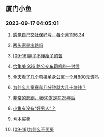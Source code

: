 ## 厦门小鱼 
### 2023-09-17 04:05:01

1. [感觉自己交社保好亏，每个月1196.34](http://bbs.xmfish.com/read-htm-tid-18073150.html)

2. [两头家是出路吗](http://bbs.xmfish.com/read-htm-tid-18073255.html)

3. [[09-16]胖子不懂瘦子的苦](http://bbs.xmfish.com/read-htm-tid-18073279.html)

4. [给集美 936 路公交车司机的一封信](http://bbs.xmfish.com/read-htm-tid-18073311.html)

5. [今天看了几个电梯单身公寓一个月800元贵吗](http://bbs.xmfish.com/read-htm-tid-18073327.html)

6. [为什么儿童赛车几分钟就大几十块钱？](http://bbs.xmfish.com/read-htm-tid-18073287.html)

7. [非常的悲剧，我60岁是在25年后](http://bbs.xmfish.com/read-htm-tid-18073304.html)

8. [小鱼有没有“好男人”？](http://bbs.xmfish.com/read-htm-tid-18073166.html)

9. [亏本买卖](http://bbs.xmfish.com/read-htm-tid-18073367.html)

10. [[09-16]为什么不买房](http://bbs.xmfish.com/read-htm-tid-18073443.html)

